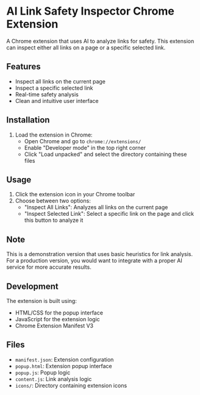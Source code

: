 # AI Link Safety Inspector Chrome Extension

A Chrome extension that uses AI to analyze links for safety. This extension can inspect either all links on a page or a specific selected link.

## Features

- Inspect all links on the current page
- Inspect a specific selected link
- Real-time safety analysis
- Clean and intuitive user interface

## Installation
1. Load the extension in Chrome:
   - Open Chrome and go to `chrome://extensions/`
   - Enable "Developer mode" in the top right corner
   - Click "Load unpacked" and select the directory containing these files

## Usage

1. Click the extension icon in your Chrome toolbar
2. Choose between two options:
   - "Inspect All Links": Analyzes all links on the current page
   - "Inspect Selected Link": Select a specific link on the page and click this button to analyze it

## Note

This is a demonstration version that uses basic heuristics for link analysis. For a production version, you would want to integrate with a proper AI service for more accurate results.

## Development

The extension is built using:
- HTML/CSS for the popup interface
- JavaScript for the extension logic
- Chrome Extension Manifest V3

## Files

- `manifest.json`: Extension configuration
- `popup.html`: Extension popup interface
- `popup.js`: Popup logic
- `content.js`: Link analysis logic
- `icons/`: Directory containing extension icons 
